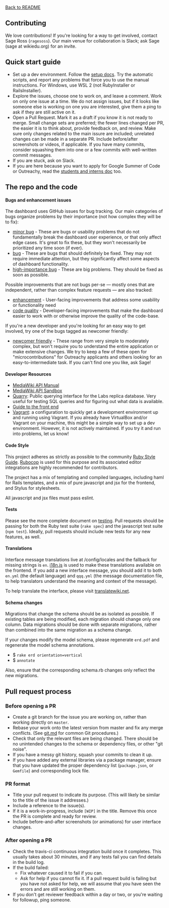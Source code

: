[Back to README](README.md)

## Contributing

We love contributions! If you're looking for a way to get involved, contact
Sage Ross (`ragesoss`). Our main venue for collaboration is Slack; ask Sage (sage at wikiedu.org) for an invite.

## Quick start guide

* Set up a dev environment. Follow the [setup docs](docs/setup.md). Try the automatic scripts, and report any problems that force you to use the manual instructions. For Windows, use WSL 2 (not RubyInstaller or RailsInstaller).
* Explore the issues, choose one to work on, and leave a comment. Work on only one issue at a time. We do not assign issues, but if it looks like someone else is working on one you are interested, give them a ping to ask if they are still active on it.
* Open a Pull Request. Mark it as a draft if you know it is not ready to merge. Small change sets are preferred; the fewer lines changed per PR, the easier it is to think about, provide feedback on, and review. Make sure only changes related to the main issure are included; unrelated changes can be made in a separate PR. Include before/after screenshots or videos, if applicable. If you have many commits, consider squashing them into one or a few commits with well-written commit messages.
* If you are stuck, ask on Slack.
* If you are here because you want to apply for Google Summer of Code or Outreachy, read the [students and interns doc](docs/students_and_interns.md) too.

## The repo and the code

#### Bugs and enhancement issues

The dashboard uses GitHub issues for bug tracking. Our main categories of bugs
organize problems by their importance (not how complex they will be to fix):
* [minor bug](https://github.com/WikiEducationFoundation/WikiEduDashboard/labels/minor%20bug) - These are bugs or usability problems that do not fundamentally break the dashboard user experience, or that only affect edge cases. It's great to fix these, but they won't necessarily be prioritized any time soon (if ever).
* [bug](https://github.com/WikiEducationFoundation/WikiEduDashboard/labels/bug) - These are bugs that should definitely be fixed. They may not require immediate attention, but they significantly affect some aspects of dashboard functionality.
* [high-importance bug](https://github.com/WikiEducationFoundation/WikiEduDashboard/labels/high-importance%20bug) - These are big problems. They should be fixed as soon as possible.

Possible improvements that are not bugs per-se — mostly ones that are independent, rather than complex feature requests — are also tracked:
* [enhancement](https://github.com/WikiEducationFoundation/WikiEduDashboard/issues?utf8=%E2%9C%93&q=is%3Aissue+is%3Aopen+label%3Aenhancement) - User-facing improvements that address some usability or functionality need
* [code quality](https://github.com/WikiEducationFoundation/WikiEduDashboard/issues?q=is%3Aissue+is%3Aopen+label%3A%22code+quality%22) - Developer-facing improvements that make the dashboard easier to work with or otherwise improve the quality of the code-base.

If you're a new developer and you're looking for an easy way to get involved, try one of the bugs tagged as newcomer friendly:
* [newcomer friendly](https://github.com/WikiEducationFoundation/WikiEduDashboard/issues?q=is%3Aissue+is%3Aopen+label%3A%22newcomer+friendly%22) - These range from very simple to moderately complex, but won't require you to understand the entire application or make extensive changes. We try to keep a few of these open for "microcontributions" for Outreachy applicants and others looking for an easy-to-intermediate task. If you can't find one you like, ask Sage!

#### Developer Resources

- [MediaWiki API Manual](https://www.mediawiki.org/wiki/Manual:Contents)
- [MediaWiki API Sandbox](https://en.wikipedia.org/wiki/Special%3aApiSandbox)
- [Quarry](http://quarry.wmflabs.org/): Public querying interface for the Labs replica database. Very useful for testing SQL queries and for figuring out what data is available.
- [Guide to the front end](docs/frontend.md)
- [Vagrant](https://github.com/marxarelli/wikied-vagrant): a configuration to quickly get a development environment up and running using Vagrant. If you already have VirtualBox and/or Vagrant on your machine, this might be a simple way to set up a dev environment. However, it is not actively maintained. If you try it and run into problems, let us know!

#### Code Style
This project adheres as strictly as possible to the community [Ruby Style Guide](https://github.com/bbatsov/ruby-style-guide). [Rubocop](https://github.com/bbatsov/rubocop) is used for this purpose and its associated editor integrations are highly recommended for contributors.

The project has a mix of templating and compiled languages, including haml for Rails templates, and a mix of pure javascript and jsx for the frontend, and Stylus for stylesheets.

All javascript and jsx files must pass eslint.

#### Tests
Please see the more complete document on [testing](docs/testing.md). Pull requests should be passing for both the Ruby test suite (`rake spec`) and the javascript test suite (`npm test`). Ideally, pull requests should include new tests for any new features, as well.

#### Translations
Interface message translations live at /config/locales and the fallback for missing strings is `en`. [i18n.js](https://github.com/fnando/i18n-js) is used to make these translations available on the frontend. If you add a new interface message, you should add it to both `en.yml` (the default language) and `qqq.yml` (the message documentation file, to help translators understand the meaning and context of the message).

To help translate the interface, please visit [translatewiki.net](https://translatewiki.net/wiki/Translating:Wiki_Ed_Dashboard).

#### Schema changes
Migrations that change the schema should be as isolated as possible. If existing tables are being modified, each migration should change only one column. Data migrations should be done with separate migrations, rather than combined into the same migration as a schema change.

If your changes modify the model schema, please regenerate `erd.pdf` and regenerate the model schema annotations.

* $ `rake erd orientation=vertical`
* $ `annotate`

Also, ensure that the corresponding schema.rb changes only reflect the new migrations.

## Pull request process

### Before opening a PR
- Create a git branch for the issue you are working on, rather than working directly on `master`.
- Rebase your work onto the latest version from master and fix any merge conflicts. (See [git.md](docs/git.md) for common Git procedures.)
- Check that only the relevant files are being changed. There should be no unintended changes to the schema or dependency files, or other "git noise".
- If you have a messy git history, squash your commits to clean it up.
- If you have added any external libraries via a package manager, ensure that you have updated the proper dependency list (`package.json`, or `Gemfile`) and corresponding lock file.

### PR format
- Title your pull request to indicate its purpose. (This will likely be similar to the title of the issue it addresses.)
- Include a reference to the issue(s).
- If it is a work-in-progress, include `[WIP]` in the title. Remove this once the PR is complete and ready for review.
- Include before-and-after screenshots (or animations) for user interface changes.

### After opening a PR
- Check the travis-ci continuous integration build once it completes. This usually takes about 30 minutes, and if any tests fail you can find details in the build log.
- If the build failed:
  - Fix whatever caused it to fail if you can.
  - Ask for help if you cannot fix it. If a pull request build is failing but you have not asked for help, we will assume that you have seen the errors and are still working on them.
- If you don't get reviewer feedback within a day or two, or you're waiting for followup, ping someone.
